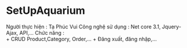 # SetUpAquarium

Người thực hiện : Tạ Phúc Vui
Công nghệ sử dụng : Net core 3.1, Jquery-Ajax, API,...
Chức năng :  
          + CRUD Product,Category, Order,... 
          + Đăng xuất, đăng nhập,...
